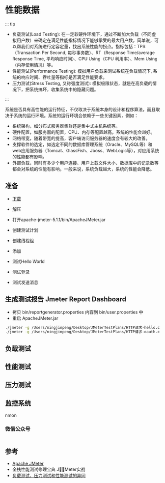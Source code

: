 # 性能数据

<!-- 压测工具：Gatling vs JMeter vs The Grinder -->
<!-- ![软件测试分类](/xiaper.io/image/testing.png) -->

::: tip

* 负载测试(Load Testing): 在一定软硬件环境下，通过不断加大负载（不同虚拟用户数）来确定在满足性能指标情况下能够承受的最大用户数。简单说，可以帮我们对系统进行定容定量，找出系统性能的拐点。指标包括：TPS（Transaction Per Second, 每秒事务数）、RT（Response Time/average Response Time, 平均响应时间）、CPU Using（CPU 利用率）、Mem Using（内存使用情况）等。
* 性能测试(Performance Testing): 模拟用户负载来测试系统在负载情况下, 系统的响应时间、吞吐量等指标是否满足性能要求。
* 压力测试(Stress Testing, 又称强度测试): 模拟极限状态，就是在高负载的情况下，把系统搞坏，收集系统中的隐藏问题。
<!-- * 容量测试(Volume Test): 确定系统可处理同时在线的最大用户数。 -->
<!-- * 功能测试: 测试系统各项功能是否正常工作 -->
:::

系统是否具有高性能的运行特征，不仅取决于系统本身的设计和程序算法，而且取决于系统的运行环境。系统的运行环境会依赖于一些关键因素，例如：

* 系统架构，如分布式服务器集群还是集中式主机系统等。
* 硬件配置，如服务器的配置，CPU、内存等配置越高，系统的性能会越好。
* 网络带宽，随着带宽的提高，客户端访问服务器的速度会有较大的改善。
* 支撑软件的选定，如选定不同的数据库管理系统（Oracle、MySQL等）和web应用服务器（Tomcat、GlassFish、Jboss、WebLogic等），对应用系统的性能都有影响。
* 外部负载，同时有多少个用户连接、用户上载文件大小、数据库中的记录数等都会对系统的性能有影响。一般来说，系统负载越大，系统的性能会降低。

<!-- ## 功能测试 -->
<!-- 
API性能测试链路跟踪，查找慢的原因所在
jvm调优
单机压力测试 
-->

## 准备

* [下载](https://jmeter.apache.org/download_jmeter.cgi)
* 解压
* 打开apache-jmeter-5.1.1/bin/ApacheJMeter.jar

* 创建测试计划

* 创建线程组

* 添加

* 测试Hello World

* 测试登录

* 测试发送消息

## 生成测试报告 Jmeter Report Dashboard

* 拷贝 bin/reportgenerator.properties 内容到 bin/user.properties 中
* 重启 ApacheJMeter.jar

``` bash
./jmeter -g /Users/ningjinpeng/Desktop/JMeterTestPlans/HTTP请求-hello.csv -o /Users/ningjinpeng/Desktop/JMeterTestPlans/HTMLReports-hello
./jmeter -g /Users/ningjinpeng/Desktop/JMeterTestPlans/HTTP请求-oauth.csv -o /Users/ningjinpeng/Desktop/JMeterTestPlans/HTMLReports-oauth
```

## 负载测试

## 性能测试

## 压力测试

## 监控系统

nmon

### 微信公众号

<img :src="$withBase('/image/qrcode_xiaperio_430.jpg')" style="width:250px;"/>

## 参考

* [Apache JMeter](https://jmeter.apache.org/)
* 全栈性能测试修理宝典 JMeter实战
* [负载测试、压力测试和性能测试的异同](https://blog.csdn.net/KerryZhu/article/details/3515714)
